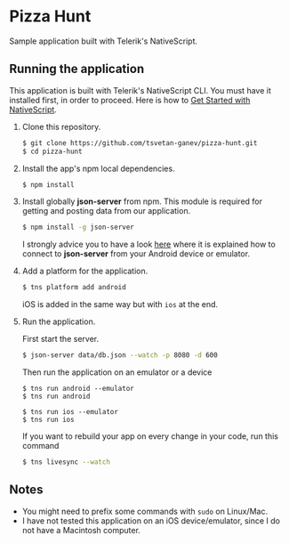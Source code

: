 # Pizza Hunt
Sample application built with Telerik's NativeScript.

## Running the application

This application is built with Telerik's NativeScript CLI.
You must have it installed first, in order to proceed.
Here is how to [Get Started with NativeScript](https://github.com/NativeScript/nativescript-cli).

1. Clone this repository.
    ```bash
    $ git clone https://github.com/tsvetan-ganev/pizza-hunt.git
    $ cd pizza-hunt
    ```

2. Install the app's npm local dependencies.
    ```bash
    $ npm install
    ```

3. Install globally **json-server** from npm.
   This module is required for getting and posting data from our application.
   ```bash
   $ npm install -g json-server
   ```

   I strongly advice you to have a look [here](https://github.com/tsvetan-ganev/pizza-hunt/blob/master/data/README.md)
   where it is explained how to connect to **json-server** from your Android device or emulator.

4. Add a platform for the application.
    ```bash
    $ tns platform add android
    ```

   iOS is added in the same way but with ```ios``` at the end.

5. Run the application.

    First start the server.
    ```bash
    $ json-server data/db.json --watch -p 8080 -d 600
    ```

    Then run the application on an emulator or a device
    ```
    $ tns run android --emulator
    $ tns run android
    ```

    ```
    $ tns run ios --emulator
    $ tns run ios
    ```
    If you want to rebuild your app on every change in your code, run this command
    ```bash
    $ tns livesync --watch
    ```

## Notes
- You might need to prefix some commands with ```sudo``` on Linux/Mac.
- I have not tested this application on an iOS device/emulator, since I do not have a Macintosh computer.
